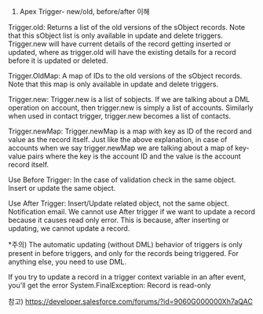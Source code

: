 1. Apex Trigger- new/old, before/after 이해

Trigger.old: Returns a list of the old versions of the sObject records. Note that this sObject list is only available in update and delete triggers. Trigger.new will have current details of the record getting inserted or updated, where as trigger.old will have the existing details for a record before it is updated or deleted.

Trigger.OldMap: A map of IDs to the old versions of the sObject records. Note that this map is only available in update and delete triggers.

Trigger.new: Trigger.new is a list of sobjects. If we are talking about a DML operation on account, then trigger.new is simply a list of accounts. Similarly when used in contact trigger, trigger.new becomes a list of contacts.

Trigger.newMap: Trigger.newMap is a map with key as ID of the record and value as the record itself. Just like the above explanation, in case of accounts when we say trigger.newMap we are talking about a map of key-value pairs where the key is the account ID and the value is the account record itself.

<Recommedation>
Use Before Trigger:
In the case of validation check in the same object.
Insert or update the same object.

Use After Trigger:
Insert/Update related object, not the same object.
Notification email.
We cannot use After trigger if we want to update a record because it causes read only error. This is because, after inserting or updating, we cannot update a record.

*주의)
The automatic updating (without DML) behavior of triggers is only present in before triggers, and only for the records being triggered. For anything else, you need to use DML.

If you try to update a record in a trigger context variable in an after event, you'll get the error
System.FinalException: Record is read-only


참고) https://developer.salesforce.com/forums/?id=9060G000000Xh7aQAC
